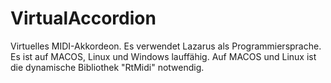 # VirtualAccordion

Virtuelles MIDI-Akkordeon. Es verwendet Lazarus als Programmiersprache. Es ist auf MACOS, Linux und Windows lauffähig. Auf MACOS und Linux ist die dynamische Bibliothek "RtMidi" notwendig.
